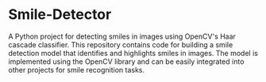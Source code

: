 # Smile-Detector
A Python project for detecting smiles in images using OpenCV's Haar cascade classifier. This repository contains code for building a smile detection model that identifies and highlights smiles in images. The model is implemented using the OpenCV library and can be easily integrated into other projects for smile recognition tasks.
